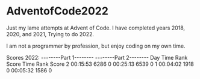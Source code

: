 # AdventofCode2022

Just my lame attempts at Advent of Code. 
I have completed years 2018, 2020, and 2021, Trying to do 2022.

I am not a programmer by profession, but enjoy coding on my own time.

Scores 2022:
           --------Part 1--------   --------Part 2--------
     Day       Time   Rank  Score       Time   Rank  Score
       2   00:15:53  6286      0	00:25:13  6539      0
	   1   00:04:02  1918      0	00:05:32  1586      0
	   
